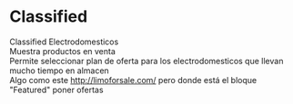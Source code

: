 Classified
==========

Classified Electrodomesticos
<br>
Muestra productos en venta
<br>
Permite seleccionar plan de oferta para los electrodomesticos que llevan mucho tiempo en almacen
<br>
Algo como este http://limoforsale.com/ pero donde está el bloque "Featured" poner ofertas
